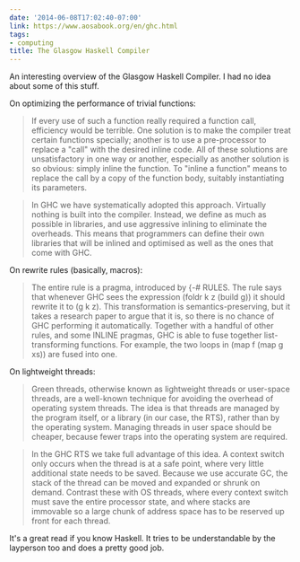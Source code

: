 ```yaml
---
date: '2014-06-08T17:02:40-07:00'
link: https://www.aosabook.org/en/ghc.html
tags:
- computing
title: The Glasgow Haskell Compiler
---
```


An interesting overview of the Glasgow Haskell Compiler. I had no idea about some of this stuff.

On optimizing the performance of trivial functions:

>If every use of such a function really required a function call, efficiency would be terrible. One solution is to make the compiler treat certain functions specially; another is to use a pre-processor to replace a "call" with the desired inline code. All of these solutions are unsatisfactory in one way or another, especially as another solution is so obvious: simply inline the function. To "inline a function" means to replace the call by a copy of the function body, suitably instantiating its parameters.

>In GHC we have systematically adopted this approach. Virtually nothing is built into the compiler. Instead, we define as much as possible in libraries, and use aggressive inlining to eliminate the overheads. This means that programmers can define their own libraries that will be inlined and optimised as well as the ones that come with GHC.

On rewrite rules (basically, macros):

>The entire rule is a pragma, introduced by {-# RULES. The rule says that whenever GHC sees the expression (foldr k z (build g)) it should rewrite it to (g k z). This transformation is semantics-preserving, but it takes a research paper to argue that it is, so there is no chance of GHC performing it automatically. Together with a handful of other rules, and some INLINE pragmas, GHC is able to fuse together list-transforming functions. For example, the two loops in (map f (map g xs)) are fused into one.

On lightweight threads:

>Green threads, otherwise known as lightweight threads or user-space threads, are a well-known technique for avoiding the overhead of operating system threads. The idea is that threads are managed by the program itself, or a library (in our case, the RTS), rather than by the operating system. Managing threads in user space should be cheaper, because fewer traps into the operating system are required.

>In the GHC RTS we take full advantage of this idea. A context switch only occurs when the thread is at a safe point, where very little additional state needs to be saved. Because we use accurate GC, the stack of the thread can be moved and expanded or shrunk on demand. Contrast these with OS threads, where every context switch must save the entire processor state, and where stacks are immovable so a large chunk of address space has to be reserved up front for each thread.

It's a great read if you know Haskell. It tries to be understandable by the layperson too and does a pretty good job.
